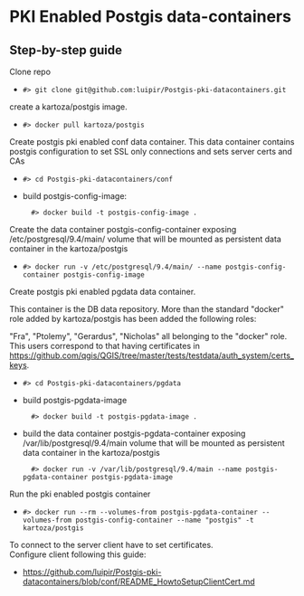 # PKI Enabled Postgis data-containers

## Step-by-step guide
Clone repo
* `#> git clone git@github.com:luipir/Postgis-pki-datacontainers.git`

create a kartoza/postgis image.

* `#> docker pull kartoza/postgis`
 
Create postgis pki enabled conf data container. This data container contains postgis configuration to set SSL only connections and sets server certs and CAs

* `#> cd Postgis-pki-datacontainers/conf`
* build postgis-config-image:

        #> docker build -t postgis-config-image .

Create the data container postgis-config-container exposing /etc/postgresql/9.4/main/ volume that will be mounted as persistent data container in the kartoza/postgis

* `#> docker run -v /etc/postgresql/9.4/main/ --name postgis-config-container postgis-config-image`

Create postgis pki enabled pgdata data container.

This container is the DB data repository. More than the standard "docker" role added by kartoza/postgis has been added the following roles:

"Fra", "Ptolemy", "Gerardus", "Nicholas" all belonging to the "docker" role. This users correspond to that having certificates in https://github.com/qgis/QGIS/tree/master/tests/testdata/auth_system/certs_keys.

* `#> cd Postgis-pki-datacontainers/pgdata`
* build postgis-pgdata-image

        #> docker build -t postgis-pgdata-image .
        
* build the data container postgis-pgdata-container exposing /var/lib/postgresql/9.4/main volume that will be mounted as persistent data container in the kartoza/postgis

        #> docker run -v /var/lib/postgresql/9.4/main --name postgis-pgdata-container postgis-pgdata-image

Run the pki enabled postgis container
* `#> docker run --rm --volumes-from postgis-pgdata-container --volumes-from postgis-config-container --name "postgis" -t kartoza/postgis`

To connect to the server client have to set certificates.\
Configure client following this guide:
* https://github.com/luipir/Postgis-pki-datacontainers/blob/conf/README_HowtoSetupClientCert.md
